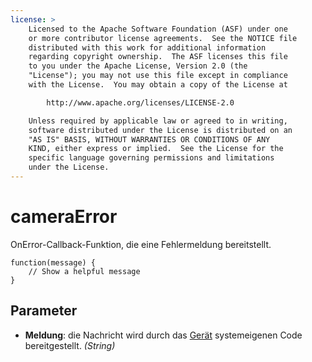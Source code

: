 ```yaml
---
license: >
    Licensed to the Apache Software Foundation (ASF) under one
    or more contributor license agreements.  See the NOTICE file
    distributed with this work for additional information
    regarding copyright ownership.  The ASF licenses this file
    to you under the Apache License, Version 2.0 (the
    "License"); you may not use this file except in compliance
    with the License.  You may obtain a copy of the License at

        http://www.apache.org/licenses/LICENSE-2.0

    Unless required by applicable law or agreed to in writing,
    software distributed under the License is distributed on an
    "AS IS" BASIS, WITHOUT WARRANTIES OR CONDITIONS OF ANY
    KIND, either express or implied.  See the License for the
    specific language governing permissions and limitations
    under the License.
---
```


# cameraError

OnError-Callback-Funktion, die eine Fehlermeldung bereitstellt.

    function(message) {
        // Show a helpful message
    }
    

## Parameter

*   **Meldung**: die Nachricht wird durch das <a href="../../device/device.html">Gerät</a> systemeigenen Code bereitgestellt. *(String)*